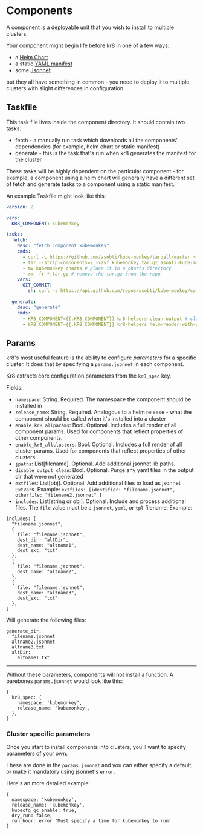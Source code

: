 # Components

A component is a deployable unit that you wish to install to multiple clusters.

Your component might begin life before kr8 in one of a few ways:

  - a [Helm Chart](https://github.com/helm/charts/tree/master/stable)
  - a static [YAML manifest](https://github.com/kubernetes/examples/blob/master/guestbook/all-in-one/guestbook-all-in-one.yaml)
  - some [Jsonnet](https://github.com/coreos/prometheus-operator/tree/master/jsonnet/prometheus-operator)

but they all have something in common - you need to deploy it to multiple clusters with slight differences in configuration.


## Taskfile

This task file lives inside the component directory. It should contain two tasks:

  - fetch - a manually run task which downloads all the components' dependencies (for example, helm chart or static manifest)
  - generate - this is the task that's run when kr8 generates the manifest for the cluster


These tasks will be highly dependent on the particular component - for example, a component using a helm chart will generally have a different set of fetch and generate tasks to a component using a static manifest.

An example Taskfile might look like this:

```yaml
version: 2

vars:
  KR8_COMPONENT: kubemonkey

tasks:
  fetch:
    desc: "fetch component kubemonkey"
    cmds:
      - curl -L https://github.com/asobti/kube-monkey/tarball/master > kubemonkey.tar.gz # download the local helm chart from the git repo
      - tar --strip-components=2 -xzvf kubemonkey.tar.gz asobti-kube-monkey-{{.GIT_COMMIT}}/helm # extract it
      - mv kubemonkey charts # place it in a charts directory
      - rm -fr *.tar.gz # remove the tar.gz from the repo
    vars:
      GIT_COMMIT:
        sh: curl -s https://api.github.com/repos/asobti/kube-monkey/commits/master | jq .sha -r | xargs git rev-parse --short

  generate:
    desc: "generate"
    cmds:
      - KR8_COMPONENT={{.KR8_COMPONENT}} kr8-helpers clean-output # clean the tmp directories each time we generate
      - KR8_COMPONENT={{.KR8_COMPONENT}} kr8-helpers helm-render-with-patch "{{.KR8_COMPONENT}}" patches.jsonnet # our generate command, which in this case is a helm-render with some patches in a jsonnet file
```

## Params

kr8's most useful feature is the ability to configure _parameters_ for a specific cluster.
It does that by specifying a `params.jsonnet` in each component.

Kr8 extracts core configuration parameters from the `kr8_spec` key.

Fields:

  - `namespace`: String. Required. The namespace the component should be installed in
  - `release_name`: String. Required. Analogous to a helm release - what the component should be called when it's installed into a cluster
  - `enable_kr8_allparams`: Bool. Optional. Includes a full render of all component params.  Used for components that reflect properties of other components.
  - `enable_kr8_allclusters`: Bool. Optional. Includes a full render of all cluster params.  Used for components that reflect properties of other clusters.
  - `jpaths`: List[filename]. Optional. Add additional jsonnet lib paths.
  - `disable_output_clean`: Bool. Optional. Purge any yaml files in the output dir that were not generated
  - `extfiles`: List[obj]. Optional.  Add additional files to load as jsonnet `ExtVar`s.  Example: `extfiles: [identifier: "filename.jsonnet", otherfile: "filename2.jsonnet" ]`
  - `includes`: List[string or obj]. Optional. Include and process additional files.  The `file` value must be a `jsonnet`, `yaml`, or `tpl` filename.
  Example:
  ```jsonnet
  includes: [
    "filename.jsonnet",
    {
      file: "filename.jsonnet",
      dest_dir: "altDir",
      dest_name: "altname1",
      dest_ext: "txt"
    },
    {
      file: "filename.jsonnet",
      dest_name: "altname2",
    },
    {
      file: "filename.jsonnet",
      dest_name: "altname3",
      dest_ext: "txt"
    },
  ]
  ```
  Will generate the following files:
  ```
  generate_dir:
    filename.jsonnet
    altname2.jsonnet
    altname3.txt
    altDir:
      altname1.txt
  ``` 

---

Without these parameters, components will not install a function. A barebones `params.jsonnet` would look like this:

```jsonnet
{
  kr8_spec: {
    namespace: 'kubemonkey',
    release_name: 'kubemonkey',
  },
}
```

### Cluster specific parameters

Once you start to install components into clusters, you'll want to specify parameters of your own.

These are done in the `params.jsonnet` and you can either specify a default, or make it mandatory using jsonnet's `error`.

Here's an more detailed example:

```jsonnet
{
  namespace: 'kubemonkey',
  release_name: 'kubemonkey',
  kubecfg_gc_enable: true,
  dry_run: false,
  run_hour: error 'Must specify a time for kubemonkey to run'
}
```

